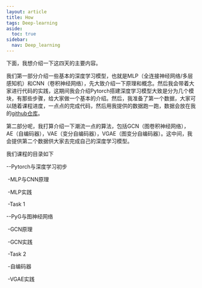 ```yaml
---
layout: article
title: How
tags: Deep-learning
aside:
  toc: true
sidebar:
  nav: Deep_learning
---
```


下面，我想介绍一下这四天的主要内容。

我们第一部分介绍一些基本的深度学习模型，也就是MLP（全连接神经网络/多层感知机）和CNN（卷积神经网络），先大致介绍一下原理和概念。然后我会带着大家进行代码的实践，这期间我会介绍Pytorch搭建深度学习模型大致是分为几个模块，有那些步骤，给大家做一个基本的介绍。然后，我准备了第一个数据，大家可以随着课程进度，一点点的完成代码，然后用我提供的数据跑一跑，数据会放在我的[github仓库](https://github.com/Wu-Haonan/Deep_learning_short_course/)。

第二部分呢，我打算介绍一下潮流一点的算法，包括GCN（图卷积神经网络），AE（自编码器），VAE（变分自编码器），VGAE（图变分自编码器）。这中间，我会提供第二个数据供大家去完成自己的深度学习模型。<!--more-->

我们课程的目录如下

--Pytorch与深度学习初步
  
&nbsp;-MLP与CNN原理

&nbsp;-MLP实践

&nbsp;-Task 1

--PyG与图神经网络

&nbsp;-GCN原理

&nbsp;-GCN实践

&nbsp;-Task 2

&nbsp;-自编码器

&nbsp;-VGAE实践
